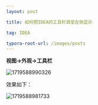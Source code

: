 ```yaml
---
layout: post

title: 如何把IDEA的工具栏调至左侧显示

tag: IDEA

typora-root-url: /images/posts
---
```


**视图→外观→工具栏**

![1719588990326](/IDEA/How_to_Move_IDEA_Toolbar_to_the_Left_Display/1719588990326.jpg)

效果如下：

![1719588981733](/IDEA/How_to_Move_IDEA_Toolbar_to_the_Left_Display/1719588981733.jpg)